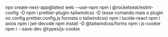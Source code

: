 npx create-next-app@latest web --use-npm
npm i @rocketseat/eslint-config -D
npm i prettier-plugin-tailwindcss -D (esse comando mais o plugin no config prettier.config.js formata o tailwindcss)
npm i lucide-react
npm i axios 
npm i jwt-decode
npm install -D @tailwindcss/forms
npm i js-cookie
npm i --save-dev @types/js-cookie
